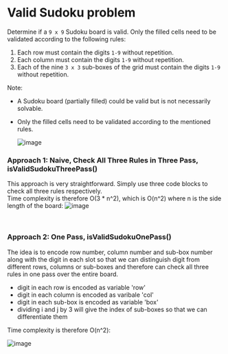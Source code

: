 # Valid Sudoku problem
Determine if a `9 x 9` Sudoku board is valid. Only the filled cells need to be validated according to the following rules:
1. Each row must contain the digits `1-9` without repetition.
2. Each column must contain the digits `1-9` without repetition.
3. Each of the nine `3 x 3` sub-boxes of the grid must contain the digits `1-9` without repetition.

Note:
* A Sudoku board (partially filled) could be valid but is not necessarily solvable.
* Only the filled cells need to be validated according to the mentioned rules.

  ![image](https://user-images.githubusercontent.com/25105806/122307617-888dc580-cebf-11eb-8e27-20141b63e55f.png)


### Approach 1: Naive, Check All Three Rules in Three Pass, isValidSudokuThreePass()
This approach is very straightforward. Simply use three code blocks to check all three rules respectively.\
Time complexity is therefore O(3 \* n^2), which is O(n^2) where n is the side length of the board:
![image](https://user-images.githubusercontent.com/25105806/122307731-c68ae980-cebf-11eb-9690-4c0383cccb5e.png)

<br />

### Approach 2: One Pass, isValidSudokuOnePass()
The idea is to encode row number, column number and sub-box number along with the digit in each slot so that we can distinguish digit from different rows, columns or sub-boxes and therefore can check all three rules in one pass over the entire board.
* digit in each row is encoded as variable 'row'
* digit in each column is encoded as varibale 'col'
* digit in each sub-box is encoded as variable 'box'
* dividing i and j by 3 will give the index of sub-boxes so that we can differentiate them
     
     
Time complexity is therefore O(n^2):

![image](https://user-images.githubusercontent.com/25105806/122308035-66487780-cec0-11eb-81d4-d3114c4029e7.png)

